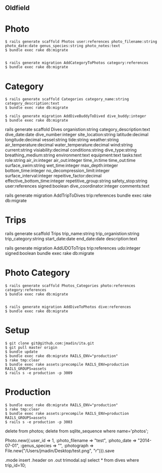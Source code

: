 ## Oldfield

# Photo

    $ rails generate scaffold Photos user:references photo_filename:string photo_date:date genus_species:string photo_notes:text
    $ bundle exec rake db:migrate


    $ rails generate migration AddCategoryToPhotos category:references
    $ bundle exec rake db:migrate

# Category

    $ rails generate scaffold Categories category_name:string category_description:text
    $ bundle exec rake db:migrate

    $ rails generate migration AddDiveBuddyToDived dive_buddy:integer
    $ bundle exec rake db:migrate

rails generate scaffold Dives organistion:string category_description:text dive_date:date dive_number:integer site_location:string latitude:decimal longitude:decimal vessel:string tide:string weather:string air_temperature:decimal water_temperature:decimal wind:string current:string visiability:decimal conditions:string dive_type:string breathing_medium:string environment:text equipment:text tasks:text role:string air_in:integer air_out:integer time_in:time time_out:time surface_swim:string wet_time:integer max_depth:integer bottom_time:integer no_decompression_limit:integer surface_interval:integer repeitive_factor:decimal effective_bottom_time:integer repetitive_group:string safety_stop:string user:references signed:boolean dive_coordinator:integer comments:text

rails generate migration AddTripToDives trip:references
bundle exec rake db:migrate

# Trips

rails generate scaffold Trips trip_name:string trip_organistion:string trip_category:string start_date:date end_date:date description:text

rails generate migration AddUDOToTrips trip:references udo:integer signed:boolean
bundle exec rake db:migrate


# Photo Category

    $ rails generate scaffold Photos_Categories photo:references category:references
    $ bundle exec rake db:migrate


    $ rails generate migration AddDiveToPhotos dive:references
    $ bundle exec rake db:migrate




# Setup

    $ git clone git@github.com:jmadin/ita.git
    $ git pull master origin
    $ bundle update
    $ bundle exec rake db:migrate RAILS_ENV="production"
    $ rake tmp:clear
    $ bundle exec rake assets:precompile RAILS_ENV=production RAILS_GROUPS=assets
    $ rails s -e production -p 3009

# Production

    $ bundle exec rake db:migrate RAILS_ENV="production"
    $ rake tmp:clear
    $ bundle exec rake assets:precompile RAILS_ENV=production RAILS_GROUPS=assets
    $ rails s -e production -p 3003

delete from photos;
delete from sqlite_sequence where name='photos';


Photo.new({:user_id => 1, :photo_filename => "test", :photo_date => "2014-07-01", :genus_species => "", :photograph => File.new("/Users/jmadin/Desktop/test.png", "r")}).save





.mode insert 
.header on 
.out trimodal.sql 
select * from dives where trip_id=10;


